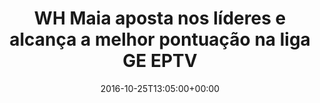 ---
layout: post
title: "WH Maia aposta nos líderes e alcança a melhor pontuação na liga GE EPTV"
date: 2016-10-25T13:05:00+00:00
external_link: "http://globoesporte.globo.com/sp/ribeirao-preto-e-regiao/cartola-fc/noticia/2016/10/wh-maia-aposta-nos-lideres-e-alcanca-melhor-pontuacao-na-liga-ge-eptv.html"
categories: news globo.com
---